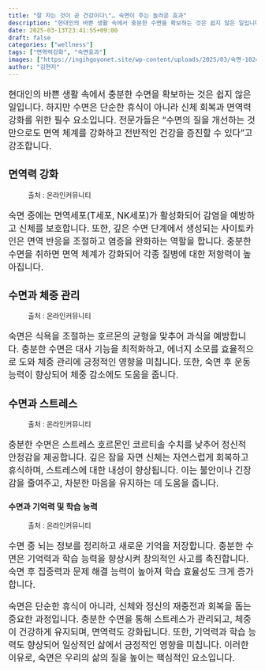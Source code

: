 ```yaml
---
title: "잘 자는 것이 곧 건강이다\"… 숙면이 주는 놀라운 효과"
description: "현대인의 바쁜 생활 속에서 충분한 수면을 확보하는 것은 쉽지 않은 일입니다. 하지만 수면은 단순한 휴식이 아니라 신체 회복과 면역력 강화를 위한 필수 요소입니다. 전문가들은 “수면의 질을 개선하는 것 만으로도 면역 체계를 강화하고 전반적인 건강을 증진할 수 있다”고 강"
date: 2025-03-13T23:41:55+09:00
draft: false
categories: ["wellness"]
tags: ["면역력강화", "숙면효과"]
images: ["https://ingihgoyonet.site/wp-content/uploads/2025/03/숙면-1024x683.jpg", "https://ingihgoyonet.site/wp-content/uploads/2025/03/다이어트효과-1024x684.jpg", "https://ingihgoyonet.site/wp-content/uploads/2025/03/스트레스-3-1024x683.jpg", "https://ingihgoyonet.site/wp-content/uploads/2025/03/기억력-1024x577.jpg"]
author: "김현지"
---
```


<p style="font-size:18px">현대인의 바쁜 생활 속에서 충분한 수면을 확보하는 것은 쉽지 않은 일입니다. 하지만 수면은 단순한 휴식이 아니라 신체 회복과 면역력 강화를 위한 필수 요소입니다. 전문가들은 “수면의 질을 개선하는 것 만으로도 면역 체계를 강화하고 전반적인 건강을 증진할 수 있다”고 강조합니다.</p> <h2 >면역력 강화</h2> <figure ><img src="https://ingihgoyonet.site/wp-content/uploads/2025/03/숙면-1024x683.jpg" alt="" style="aspect-ratio:16/9;object-fit:cover"/><figcaption >출처 : 온라인커뮤니티</figcaption></figure> <p style="font-size:18px">숙면 중에는 면역세포(T세포, NK세포)가 활성화되어 감염을 예방하고 신체를 보호합니다. 또한, 깊은 수면 단계에서 생성되는 사이토카인은 면역 반응을 조절하고 염증을 완화하는 역할을 합니다. 충분한 수면을 취하면 면역 체계가 강화되어 각종 질병에 대한 저항력이 높아집니다.</p> <h2 >수면과 체중 관리</h2> <figure ><img src="https://ingihgoyonet.site/wp-content/uploads/2025/03/다이어트효과-1024x684.jpg" alt="" style="aspect-ratio:16/9;object-fit:cover"/><figcaption >출처 : 온라인커뮤니티</figcaption></figure> <p style="font-size:18px">숙면은 식욕을 조절하는 호르몬의 균형을 맞추어 과식을 예방합니다. 충분한 수면은 대사 기능을 최적화하고, 에너지 소모를 효율적으로 도와 체중 관리에 긍정적인 영향을 미칩니다. 또한, 숙면 후 운동 능력이 향상되어 체중 감소에도 도움을 줍니다.</p> <h2 >수면과 스트레스</h2> <figure ><img src="https://ingihgoyonet.site/wp-content/uploads/2025/03/스트레스-3-1024x683.jpg" alt="" style="aspect-ratio:16/9;object-fit:cover"/><figcaption >출처 : 온라인커뮤니티</figcaption></figure> <p style="font-size:18px">충분한 수면은 스트레스 호르몬인 코르티솔 수치를 낮추어 정신적 안정감을 제공합니다. 깊은 잠을 자면 신체는 자연스럽게 회복하고 휴식하며, 스트레스에 대한 내성이 향상됩니다. 이는 불안이나 긴장감을 줄여주고, 차분한 마음을 유지하는 데 도움을 줍니다.</p> <h3 >수면과 기억력 및 학습 능력</h3> <figure ><img src="https://ingihgoyonet.site/wp-content/uploads/2025/03/기억력-1024x577.jpg" alt="" style="aspect-ratio:16/9;object-fit:cover"/><figcaption >출처 : 온라인커뮤니티</figcaption></figure> <p style="font-size:18px">수면 중 뇌는 정보를 정리하고 새로운 기억을 저장합니다. 충분한 수면은 기억력과 학습 능력을 향상시켜 창의적인 사고를 촉진합니다. 숙면 후 집중력과 문제 해결 능력이 높아져 학습 효율성도 크게 증가합니다.</p> <p style="font-size:18px">숙면은 단순한 휴식이 아니라, 신체와 정신의 재충전과 회복을 돕는 중요한 과정입니다. 충분한 수면을 통해 스트레스가 관리되고, 체중이 건강하게 유지되며, 면역력도 강화됩니다. 또한, 기억력과 학습 능력도 향상되어 일상적인 삶에서 긍정적인 영향을 미칩니다. 이러한 이유로, 숙면은 우리의 삶의 질을 높이는 핵심적인 요소입니다.</p>